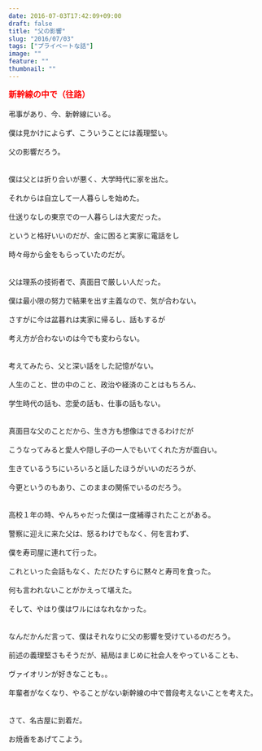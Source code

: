 ```yaml
---
date: 2016-07-03T17:42:09+09:00
draft: false
title: "父の影響"
slug: "2016/07/03"
tags: ["プライベートな話"]
image: ""
feature: ""
thumbnail: ""
---
```

<font color="#FF0000"><strong><font size="3">新幹線の中で（往路）</font>　　　</strong>　　　</font><br/><br/>弔事があり、今、新幹線にいる。<br/><br/>僕は見かけによらず、こういうことには義理堅い。<br/><br/>父の影響だろう。<br/><br/><br/>僕は父とは折り合いが悪く、大学時代に家を出た。<br/><br/>それからは自立して一人暮らしを始めた。<br/><br/>仕送りなしの東京での一人暮らしは大変だった。<br/><br/>というと格好いいのだが、金に困ると実家に電話をし<br/><br/>時々母から金をもらっていたのだが。<br/><br/><br/>父は理系の技術者で、真面目で厳しい人だった。<br/><br/>僕は最小限の努力で結果を出す主義なので、気が合わない。<br/><br/>さすがに今は盆暮れは実家に帰るし、話もするが<br/><br/>考え方が合わないのは今でも変わらない。<br/><br/><br/>考えてみたら、父と深い話をした記憶がない。<br/><br/>人生のこと、世の中のこと、政治や経済のことはもちろん、<br/><br/>学生時代の話も、恋愛の話も、仕事の話もない。<br/><br/><br/>真面目な父のことだから、生き方も想像はできるわけだが<br/><br/>こうなってみると愛人や隠し子の一人でもいてくれた方が面白い。<br/><br/>生きているうちにいろいろと話したほうがいいのだろうが、<br/><br/>今更というのもあり、このままの関係でいるのだろう。<br/><br/><br/>高校１年の時、やんちゃだった僕は一度補導されたことがある。<br/><br/>警察に迎えに来た父は、怒るわけでもなく、何を言わず、<br/><br/>僕を寿司屋に連れて行った。<br/><br/>これといった会話もなく、ただひたすらに黙々と寿司を食った。<br/><br/>何も言われないことがかえって堪えた。<br/><br/>そして、やはり僕はワルにはなれなかった。<br/><br/><br/>なんだかんだ言って、僕はそれなりに父の影響を受けているのだろう。<br/><br/>前述の義理堅さもそうだが、結局はまじめに社会人をやっていることも、<br/><br/>ヴァイオリンが好きなことも。。<br/><br/>年輩者がなくなり、やることがない新幹線の中で普段考えないことを考えた。<br/><br/><br/>さて、名古屋に到着だ。<br/><br/>お焼香をあげてこよう。<br/>

